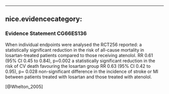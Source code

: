 
---
nice.evidencecategory: 
---

### Evidence Statement CG66ES136
When individual endpoints were analysed the RCT256 reported: a statistically significant reduction in the risk of all-cause mortality in losartan-treated patients compared to those receiving atenolol. RR 0.61 (95% CI 0.45 to 0.84), p=0.002  a statistically significant reduction in the risk of CV death favouring the losartan group RR 0.63 (95% CI 0.42 to 0.95), p= 0.028  non-significant difference in the incidence of stroke or MI between patients treated with losartan and those treated with atenolol.

[@Whelton_2005]


